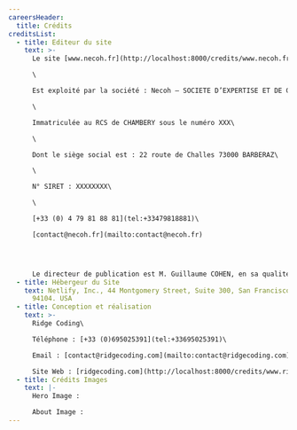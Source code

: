 ```yaml
---
careersHeader:
  title: Crédits
creditsList:
  - title: Editeur du site
    text: >-
      Le site [www.necoh.fr](http://localhost:8000/credits/www.necoh.fr)\

      \

      Est exploité par la société : Necoh – SOCIETE D’EXPERTISE ET DE GESTION COMPTABLE, société anonyme au capital social de XXX €\

      \

      Immatriculée au RCS de CHAMBERY sous le numéro XXX\

      \

      Dont le siège social est : 22 route de Challes 73000 BARBERAZ\

      \

      N° SIRET : XXXXXXXX\

      \

      [+33 (0) 4 79 81 88 81](tel:+33479818881)\

      [contact@necoh.fr](mailto:contact@necoh.fr)




      Le directeur de publication est M. Guillaume COHEN, en sa qualité de PDG de Necoh. Il peut être contacté aux coordonnées figurant dans les présentes conditions. Les présentes Conditions Générales ont pour objet de prévoir l’ensemble des conditions d’accès et d’utilisation du Site. L’accès et l’utilisation du Site impliquent l’acceptation tacite et sans réserve des présentes conditions par l’utilisateur.
  - title: Hébergeur du Site
    text: Netlify, Inc., 44 Montgomery Street, Suite 300, San Francisco, California
      94104. USA
  - title: Conception et réalisation
    text: >-
      Ridge Coding\

      Téléphone : [+33 (0)695025391](tel:+33695025391)\

      Email : [contact@ridgecoding.com](mailto:contact@ridgecoding.com)\

      Site Web : [ridgecoding.com](http://localhost:8000/credits/www.ridgecoding.com)
  - title: Crédits Images
    text: |-
      Hero Image :

      About Image :
---
```


